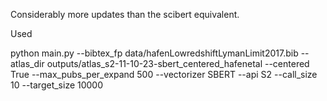 Considerably more updates than the scibert equivalent.

Used

python main.py --bibtex_fp data/hafenLowredshiftLymanLimit2017.bib --atlas_dir outputs/atlas_s2-11-10-23-sbert_centered_hafenetal --centered True --max_pubs_per_expand 500 --vectorizer SBERT --api S2 --call_size 10 --target_size 10000
